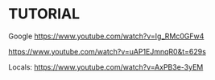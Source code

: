 # TUTORIAL

Google
https://www.youtube.com/watch?v=Ig_RMc0GFw4


https://www.youtube.com/watch?v=uAP1EJmnqR0&t=629s

Locals:
https://www.youtube.com/watch?v=AxPB3e-3yEM

